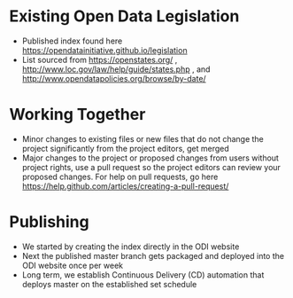 # Existing Open Data Legislation
* Published index found here https://opendatainitiative.github.io/legislation
* List sourced from https://openstates.org/ , http://www.loc.gov/law/help/guide/states.php , and http://www.opendatapolicies.org/browse/by-date/

# Working Together
* Minor changes to existing files or new files that do not change the project significantly from the project editors, get merged
* Major changes to the project or proposed changes from users without project rights, use a pull request so the project editors can review your proposed changes. For help on pull requests, go here https://help.github.com/articles/creating-a-pull-request/

# Publishing
* We started by creating the index directly in the ODI website
* Next the published master branch gets packaged and deployed into the ODI website once per week
* Long term, we establish Continuous Delivery (CD) automation that deploys master on the established set schedule
